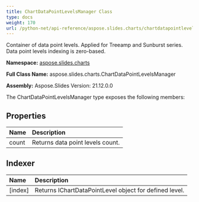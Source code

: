```yaml
---
title: ChartDataPointLevelsManager Class
type: docs
weight: 170
url: /python-net/api-reference/aspose.slides.charts/chartdatapointlevelsmanager/
---
```


Container of data point levels. Applied for Treeamp and Sunburst series.<br/>            Data point levels indexing is zero-based.

**Namespace:** [aspose.slides.charts](/slides/python-net/api-reference/aspose.slides.charts/)

**Full Class Name:** aspose.slides.charts.ChartDataPointLevelsManager

**Assembly:**  Aspose.Slides Version: 21.12.0.0

The ChartDataPointLevelsManager type exposes the following members:
## **Properties**
|**Name**|**Description**|
| :- | :- |
|count|Returns data point levels count.|
## **Indexer**
|**Name**|**Description**|
| :- | :- |
|[index]|Returns IChartDataPointLevel object for defined level.|
